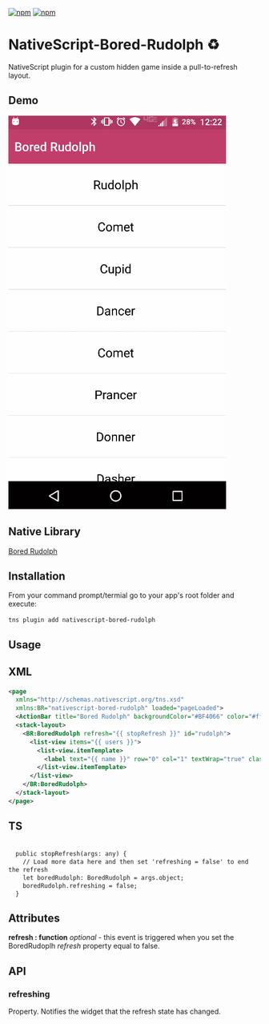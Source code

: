 [![npm](https://img.shields.io/npm/v/nativescript-bored-rudolph.svg)](https://www.npmjs.com/package/nativescript-bored-rudolph)
[![npm](https://img.shields.io/npm/dt/nativescript-bored-rudolph.svg?label=npm%20downloads)](https://www.npmjs.com/package/nativescript-bored-rudolph)

# NativeScript-Bored-Rudolph :recycle:
NativeScript plugin for a custom hidden game inside a pull-to-refresh layout.

## Demo

![Demo](./screens/demo.gif)

## Native Library
[Bored Rudolph](https://github.com/FauDroids/Bored-Rudolf)

## Installation
From your command prompt/termial go to your app's root folder and execute:

`tns plugin add nativescript-bored-rudolph`

## Usage

## XML
```XML
<page 
  xmlns="http://schemas.nativescript.org/tns.xsd" 
  xmlns:BR="nativescript-bored-rudolph" loaded="pageLoaded">
  <ActionBar title="Bored Rudolph" backgroundColor="#BF4066" color="#fff" />
  <stack-layout>
    <BR:BoredRudolph refresh="{{ stopRefresh }}" id="rudolph">
      <list-view items="{{ users }}">
        <list-view.itemTemplate>
          <label text="{{ name }}" row="0" col="1" textWrap="true" class="message" />
        </list-view.itemTemplate>
      </list-view>
    </BR:BoredRudolph>
  </stack-layout>
</page>
```

## TS
```TS

  public stopRefresh(args: any) {
    // Load more data here and then set 'refreshing = false' to end the refresh
    let boredRudolph: BoredRudolph = args.object;
    boredRudolph.refreshing = false;
  }

```


## Attributes
**refresh : function** *optional* - this event is triggered when you set the BoredRudoplh *refresh* property equal to false.

## API

### refreshing

Property. Notifies the widget that the refresh state has changed.
